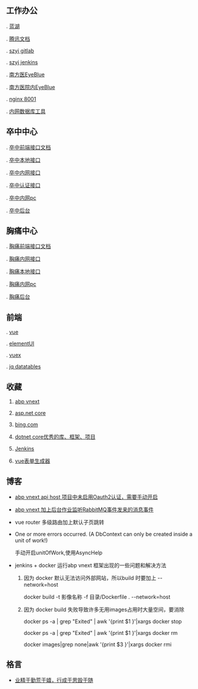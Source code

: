 ## 工作办公

. [蓝湖](https://lanhuapp.com/web/#/item?cid=&fid=all&commonly=join)

. [腾讯文档](https://docs.qq.com/desktop/)

. [szyj gitlab](http://120.24.100.216/)

. [szyj jenkins](http://192.168.1.249:18080/)

. [南方医EyeBlue](http://120.24.100.216:8810)

. [南方医院内EyeBlue](http://10.10.252.168:6010/user)

. [nginx 8001](http://localhost:8001)

. [内网数据库工具](http://192.168.0.74:8082/)

## 卒中中心

. [卒中前端接口文档](http://120.24.100.216/weidongnian/szyj.stroke/blob/develop/%E5%89%8D%E7%AB%AF%E6%8E%A5%E5%8F%A3%E5%9C%B0%E5%9D%80.md)

. [卒中本地接口](http://localhost:62999/swagger/index.html)

. [卒中内网接口](http://192.168.1.162:30001/swagger/index.html?urls.primaryName=%E5%8D%92%E4%B8%AD%E4%B8%AD%E5%BF%83%E6%9C%8D%E5%8A%A1)

. [卒中认证接口](http://192.168.1.162:30001/api/oauth)

. [卒中内网pc](http://192.168.1.162:30001/stroke-web/stroke/stroke.html)

. [卒中后台](http://192.168.0.74:63998/)


## 胸痛中心

. [胸痛前端接口文档](http://120.24.100.216/weidongnian/szyj.stroke/blob/chestPainCenter/%E5%89%8D%E7%AB%AF%E6%8E%A5%E5%8F%A3%E5%9C%B0%E5%9D%80.md)

. [胸痛内网接口](http://192.168.1.162:30001/swagger/index.html?urls.primaryName=%E8%83%B8%E7%97%9B%E4%B8%AD%E5%BF%83%E6%9C%8D%E5%8A%A1)

. [胸痛本地接口](http://localhost:52999)

. [胸痛内网pc](http://192.168.1.162:30001/stroke-web/chest/chest.html)

. [胸痛后台](http://192.168.0.79:63998/)


## 前端

. [vue](https://cn.vuejs.org/v2/guide/)

. [elementUI](https://element.eleme.cn/#/zh-CN/component/)

. [vuex](https://vuex.vuejs.org/zh/guide/)

. [jq datatables](http://datatables.club/reference/)

## 收藏

1. [abp vnext](https://docs.abp.io/zh-Hans/abp/latest/)

2. [asp.net core](https://docs.microsoft.com/zh-cn/aspnet/core/)

3. [bing.com](https://cn.bing.com/)

4. [dotnet core优秀的库、框架、项目](https://github.com/jasonhua95/awesome-dotnet-core/blob/master/README_CN.md)

5. [Jenkins](https://jenkins-zh.cn/wechat/)

6. [vue表单生成器](https://mrhj.gitee.io/form-generator/#/)

## 博客

* [abp vnext api host 项目中未启用Oauth2认证，需要手动开启](./page/blogs/abpVnextSwaggerIdentity4.md)

* [abp vnext 加上后台作业监听RabbitMQ事件发来的消息事件](./page/blogs/abp_vnex_backgroundWorkers_subscribe.md)

* vue router 多级路由加上默认子页跳转

* One or more errors occurred. (A DbContext can only be created inside a unit of work!)

    手动开启unitOfWork,使用AsyncHelp

* jenkins + docker 运行abp vnext 框架出现的一些问题和解决方法
  
  1. 因为 docker 默认无法访问外部网站，所以build 时要加上 --network=host 
    
        docker build -t 影像名称 -f 目录/Dockerfile . --network=host

  2. 因为 docker build 失败导致许多无用images占用时大量空间，要消除
  
        docker ps -a | grep "Exited" | awk '{print $1 }'|xargs docker stop
        
        docker ps -a | grep "Exited" | awk '{print $1 }'|xargs docker rm
        
        docker images|grep none|awk '{print $3 }'|xargs docker rmi
    
    
## 格言

* [业精于勤荒于嬉，行成于思毁于随](https://github.com/weidongnian/weidongnian.github.io/blob/master/index.md)
